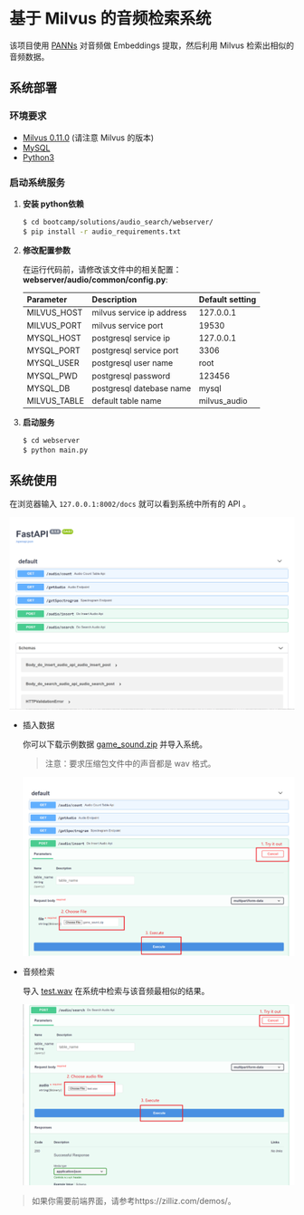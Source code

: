 # 基于 Milvus 的音频检索系统

该项目使用 [PANNs](https://github.com/qiuqiangkong/audioset_tagging_cnn) 对音频做 Embeddings 提取，然后利用 Milvus 检索出相似的音频数据。 

## 系统部署

### 环境要求

- [Milvus 0.11.0](https://milvus.io/docs/v0.11.0/milvus_docker-cpu.md) (请注意 Milvus 的版本)
- [MySQL](https://hub.docker.com/r/mysql/mysql-server)
- [Python3](https://www.python.org/downloads/)

### 启动系统服务

1. **安装 python依赖**

   ```bash
   $ cd bootcamp/solutions/audio_search/webserver/
   $ pip install -r audio_requirements.txt
   ```

2. **修改配置参数**

   在运行代码前，请修改该文件中的相关配置：**webserver/audio/common/config.py**:

   | Parameter    | Description               | Default setting |
   | ------------ | ------------------------- | --------------- |
   | MILVUS_HOST  | milvus service ip address | 127.0.0.1       |
   | MILVUS_PORT  | milvus service port       | 19530           |
   | MYSQL_HOST   | postgresql service ip     | 127.0.0.1       |
   | MYSQL_PORT   | postgresql service port   | 3306            |
   | MYSQL_USER   | postgresql user name      | root            |
   | MYSQL_PWD    | postgresql password       | 123456          |
   | MYSQL_DB     | postgresql datebase name  | mysql           |
   | MILVUS_TABLE | default table name        | milvus_audio    |

3. **启动服务**

   ```bash
   $ cd webserver
   $ python main.py
   ```



## 系统使用

在浏览器输入 `127.0.0.1:8002/docs` 就可以看到系统中所有的 API 。

![](./pic/all_API.png)

- 插入数据

  你可以下载示例数据 [game_sound.zip](https://github.com/shiyu22/bootcamp/blob/0.11.0/solutions/audio_search/data/game_sound.zip?raw=true) 并导入系统。

  > 注意：要求压缩包文件中的声音都是 wav 格式。

  ![](./pic/insert.png)

- 音频检索

  导入 [test.wav](https://github.com/shiyu22/bootcamp/blob/0.11.0/solutions/audio_search/data/test.wav) 在系统中检索与该音频最相似的结果。
  
  ![](./pic/search.png)

> 如果你需要前端界面，请参考https://zilliz.com/demos/。
